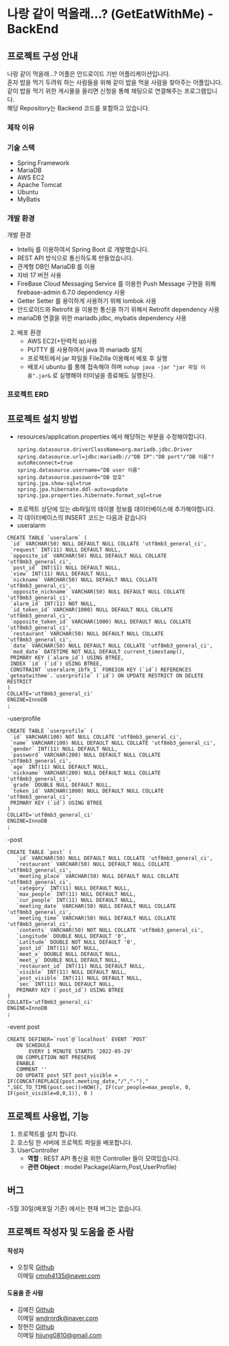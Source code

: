 # 나랑 같이 먹을래...? (GetEatWithMe) -BackEnd

## 프로젝트 구성 안내 
나랑 같이 먹을래...? 어플은 안드로이드 기반 어플리케이션입니다.<br>
혼자 밥을 먹기 두려워 하는 사람들을 위해 같이 밥을 먹을 사람을 찾아주는 어플입니다.<br>
같이 밥을 먹기 위한 게시물을 올리면 신청을 통해 채팅으로 연결해주는 프로그램입니다.<br>
해당 Repository는 Backend 코드를 포함하고 있습니다. <br>

### 제작 이유


### 기술 스택
- Spring Framework
- MariaDB
- AWS EC2
- Apache Tomcat
- Ubuntu
- MyBatis

### 개발 환경
개발 환경
   - Intellij 를 이용하여서 Spring Boot 로 개발했습니다.
   - REST API 방식으로 통신하도록 만들었습니다.
   - 관계형 DB인 MariaDB 를 이용
   - 자바 17 버전 사용
   - FireBase Cloud Messaging Service 를 이용한 Push Message 구현을 위해 firebase-admin 6.7.0 dependency 사용
   - Getter Setter 를 용이하게 사용하기 위해 lombok 사용
   - 안드로이드와 Retrofit 을 이용한 통신을 하기 위해서 Retrofit dependency 사용
   - mariaDB 연결을 위한 mariadb.jdbc, mybatis dependency 사용

2. 배포 환경
   - AWS EC2(+탄력적 ip)사용
   - PUTTY 를 사용하여서 java 와 mariadb 설치
   - 프로젝트에서 jar 파일을 FileZilla 이용해서 배포 후 실행
   - 배포시 ubuntu 를 통해 접속해야 하며
     ```nohup java -jar "jar 파일 이름".jar&```
     로  실행해야 터미널을 종료해도 실행된다.

### 프로젝트 ERD

## 프로젝트 설치 방법
   - resources/application.properties 에서 해당하는 부분을 수정해야합니다.
     ```
     spring.datasource.driverClassName=org.mariadb.jdbc.Driver
     spring.datasource.url=jdbc:mariadb://"DB IP":"DB port"/"DB 이름"?autoReconnect=true
     spring.datasource.username="DB user 이름"
     spring.datasource.password="DB 암호"
     spring.jpa.show-sql=true
     spring.jpa.hibernate.ddl-auto=update
     spring.jpa.properties.hibernate.format_sql=true
      ```
   - 프로젝트 상단에 있는 db파일의 테이블 정보를 데이터베이스에 추가해야합니다.
   - 각 데이터베이스의 INSERT 코드는 다음과 같습니다
   - useralarm
   ```
   CREATE TABLE `useralarm` (
	`id` VARCHAR(50) NULL DEFAULT NULL COLLATE 'utf8mb3_general_ci',
	`request` INT(11) NULL DEFAULT NULL,
	`opposite_id` VARCHAR(50) NULL DEFAULT NULL COLLATE 'utf8mb3_general_ci',
	`post_id` INT(11) NULL DEFAULT NULL,
	`view` INT(11) NULL DEFAULT NULL,
	`nickname` VARCHAR(50) NULL DEFAULT NULL COLLATE 'utf8mb3_general_ci',
	`opposite_nickname` VARCHAR(50) NULL DEFAULT NULL COLLATE 'utf8mb3_general_ci',
	`alarm_id` INT(11) NOT NULL,
	`id_token_id` VARCHAR(1000) NULL DEFAULT NULL COLLATE 'utf8mb3_general_ci',
	`opposite_token_id` VARCHAR(1000) NULL DEFAULT NULL COLLATE 'utf8mb3_general_ci',
	`restaurant` VARCHAR(50) NULL DEFAULT NULL COLLATE 'utf8mb3_general_ci',
	`date` VARCHAR(50) NULL DEFAULT NULL COLLATE 'utf8mb3_general_ci',
	`mod_date` DATETIME NOT NULL DEFAULT current_timestamp(),
	PRIMARY KEY (`alarm_id`) USING BTREE,
	INDEX `id` (`id`) USING BTREE,
	CONSTRAINT `useralarm_ibfk_1` FOREIGN KEY (`id`) REFERENCES `geteatwithme`.`userprofile` (`id`) ON UPDATE RESTRICT ON DELETE RESTRICT
)
COLLATE='utf8mb3_general_ci'
ENGINE=InnoDB
;
   ```
   -userprofile
   ```
   CREATE TABLE `userprofile` (
	`id` VARCHAR(100) NOT NULL COLLATE 'utf8mb3_general_ci',
	`name` VARCHAR(100) NULL DEFAULT NULL COLLATE 'utf8mb3_general_ci',
	`gender` INT(11) NULL DEFAULT NULL,
	`password` VARCHAR(200) NULL DEFAULT NULL COLLATE 'utf8mb3_general_ci',
	`age` INT(11) NULL DEFAULT NULL,
	`nickname` VARCHAR(200) NULL DEFAULT NULL COLLATE 'utf8mb3_general_ci',
	`grade` DOUBLE NULL DEFAULT NULL,
	`token_id` VARCHAR(1000) NULL DEFAULT NULL COLLATE 'utf8mb3_general_ci',
	PRIMARY KEY (`id`) USING BTREE
)
COLLATE='utf8mb3_general_ci'
ENGINE=InnoDB
;
   ```
 -post
 ```
 CREATE TABLE `post` (
	`id` VARCHAR(50) NULL DEFAULT NULL COLLATE 'utf8mb3_general_ci',
	`restaurant` VARCHAR(50) NULL DEFAULT NULL COLLATE 'utf8mb3_general_ci',
	`meeting_place` VARCHAR(50) NULL DEFAULT NULL COLLATE 'utf8mb3_general_ci',
	`category` INT(11) NULL DEFAULT NULL,
	`max_people` INT(11) NULL DEFAULT NULL,
	`cur_people` INT(11) NULL DEFAULT NULL,
	`meeting_date` VARCHAR(50) NULL DEFAULT NULL COLLATE 'utf8mb3_general_ci',
	`meeting_time` VARCHAR(50) NULL DEFAULT NULL COLLATE 'utf8mb3_general_ci',
	`contents` VARCHAR(50) NOT NULL COLLATE 'utf8mb3_general_ci',
	`Longitude` DOUBLE NULL DEFAULT '0',
	`Latitude` DOUBLE NOT NULL DEFAULT '0',
	`post_id` INT(11) NOT NULL,
	`meet_x` DOUBLE NULL DEFAULT NULL,
	`meet_y` DOUBLE NULL DEFAULT NULL,
	`restaurant_id` INT(11) NULL DEFAULT NULL,
	`visible` INT(11) NULL DEFAULT NULL,
	`post_visible` INT(11) NULL DEFAULT NULL,
	`sec` INT(11) NULL DEFAULT NULL,
	PRIMARY KEY (`post_id`) USING BTREE
)
COLLATE='utf8mb3_general_ci'
ENGINE=InnoDB
;
 ```
 -event post
 ```
 CREATE DEFINER=`root`@`localhost` EVENT `POST`
	ON SCHEDULE
		EVERY 1 MINUTE STARTS '2022-05-29'
	ON COMPLETION NOT PRESERVE
	ENABLE
	COMMENT ''
	DO UPDATE post SET post_visible = IF(CONCAT(REPLACE(post.meeting_date,"/","-")," ",SEC_TO_TIME(post.sec))>NOW(), IF(cur_people=max_people, 0, IF(post_visible=0,0,1)), 0 )
 ```
## 프로젝트 사용법, 기능
   1. 프로젝트를 설치 합니다.
   2. 호스팅 한 서버에 프로젝트 파일을 배포합니다.
   3. UserController
      - **역할** : REST API 통신을 위한 Controller 들이 모여있습니다.
      - **관련 Object** : model Package(Alarm,Post,UserProfile)

## 버그
  -5월 30일(배포일 기준) 에서는 현재 버그는 없습니다.

## 프로젝트 작성자 및 도움을 준 사람
#### 작성자
- 오창묵 [Github](https://github.com/Godmook)
  <br>이메일 cmoh4135@naver.com
#### 도움을 준 사람
- 김예진 [Github](https://github.com/originalchaltteokcookie)
  <br>이메일 wndrnrdk@naver.com
- 정현진 [Github](https://github.com/Hyunjin-Jung)
  <br>이메일 hjjung0810@gmail.com
